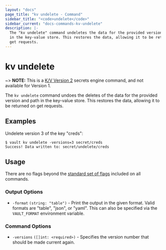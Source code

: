```yaml
---
layout: "docs"
page_title: "kv undelete - Command"
sidebar_title: "<code>undelete</code>"
sidebar_current: "docs-commands-kv-undelete"
description: |-
  The "kv undelete" command undeletes the data for the provided version and path
  in the key-value store. This restores the data, allowing it to be returned on
  get requests.
---
```


# kv undelete

~> **NOTE:** This is a [K/V Version 2](/docs/secrets/kv/kv-v2.html) secrets
engine command, and not available for Version 1.


The `kv undelete` command undoes the deletes of the data for the provided version
and path in the key-value store. This restores the data, allowing it to be
returned on get requests.

## Examples

Undelete version 3 of the key "creds":

```text
$ vault kv undelete -versions=3 secret/creds
Success! Data written to: secret/undelete/creds
```

## Usage

There are no flags beyond the [standard set of flags](/docs/commands/index.html)
included on all commands.

### Output Options

- `-format` `(string: "table")` - Print the output in the given format. Valid
  formats are "table", "json", or "yaml". This can also be specified via the
  `VAULT_FORMAT` environment variable.

### Command Options

- `-versions` `([]int: <required>)` - Specifies the version number that should
be made current again.
